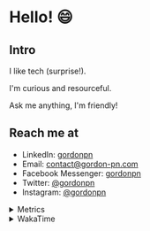 # Hello! 😄

## Intro

I like tech (surprise!).

I'm curious and resourceful.

Ask me anything, I'm friendly!

## Reach me at

- LinkedIn: [gordonpn](https://www.linkedin.com/in/gordonpn/)
- Email: [contact@gordon-pn.com](mailto:contact@gordon-pn.com)
- Facebook Messenger: [gordonpn](https://www.messenger.com/t/Gordonpn)
- Twitter: [@gordonpn](https://twitter.com/Gordonpn)
- Instagram: [@gordonpn](https://www.instagram.com/gordonpn/)

<details>
  <summary>Metrics</summary>

  <img align="center" src="https://github.com/gordonpn/gordonpn/blob/master/github-metrics.svg" alt="GitHub Metrics">

</details>

<details>
  <summary>WakaTime</summary>

  <!--START_SECTION:waka-->
📊 **This Week I Spent My Time On** 

```text
💬 Programming Languages: 
Java                     11 hrs 41 mins      ███████████████████████░░   92.60 % 
Brazil Dependency Config 29 mins             █░░░░░░░░░░░░░░░░░░░░░░░░   03.90 % 
Makefile                 7 mins              ░░░░░░░░░░░░░░░░░░░░░░░░░   01.01 % 
TypeScript               5 mins              ░░░░░░░░░░░░░░░░░░░░░░░░░   00.67 % 
XML                      4 mins              ░░░░░░░░░░░░░░░░░░░░░░░░░   00.60 % 

🔥 Editors: 
Intellijidea             12 hrs 37 mins      █████████████████████████   100.00 % 
```


 Last Updated on 24/03/2024 10:17:41 UTC
<!--END_SECTION:waka-->
</details>
